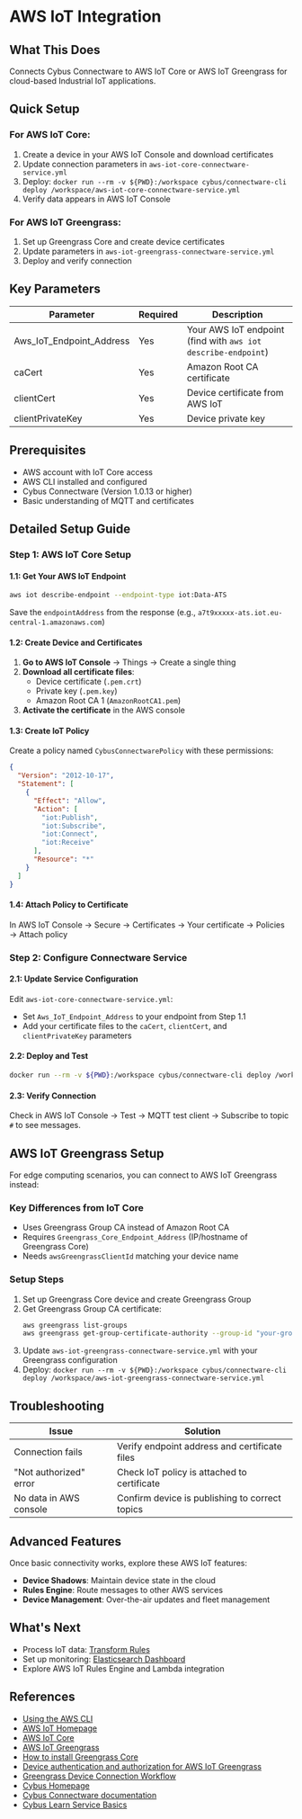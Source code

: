 # AWS IoT Integration

## What This Does
Connects Cybus Connectware to AWS IoT Core or AWS IoT Greengrass for cloud-based Industrial IoT applications.

## Quick Setup

### For AWS IoT Core:
1. Create a device in your AWS IoT Console and download certificates
2. Update connection parameters in `aws-iot-core-connectware-service.yml`
3. Deploy: `docker run --rm -v ${PWD}:/workspace cybus/connectware-cli deploy /workspace/aws-iot-core-connectware-service.yml`
4. Verify data appears in AWS IoT Console

### For AWS IoT Greengrass:
1. Set up Greengrass Core and create device certificates  
2. Update parameters in `aws-iot-greengrass-connectware-service.yml`
3. Deploy and verify connection

## Key Parameters

| Parameter | Required | Description |
|-----------|----------|-------------|
| Aws_IoT_Endpoint_Address | Yes | Your AWS IoT endpoint (find with `aws iot describe-endpoint`) |
| caCert | Yes | Amazon Root CA certificate |
| clientCert | Yes | Device certificate from AWS IoT |
| clientPrivateKey | Yes | Device private key |

## Prerequisites
- AWS account with IoT Core access
- AWS CLI installed and configured
- Cybus Connectware (Version 1.0.13 or higher)
- Basic understanding of MQTT and certificates

## Detailed Setup Guide

### Step 1: AWS IoT Core Setup

#### 1.1: Get Your AWS IoT Endpoint
```bash
aws iot describe-endpoint --endpoint-type iot:Data-ATS
```
Save the `endpointAddress` from the response (e.g., `a7t9xxxxx-ats.iot.eu-central-1.amazonaws.com`)

#### 1.2: Create Device and Certificates
1. **Go to AWS IoT Console** → Things → Create a single thing
2. **Download all certificate files**:
   - Device certificate (`.pem.crt`)
   - Private key (`.pem.key`) 
   - Amazon Root CA 1 (`AmazonRootCA1.pem`)
3. **Activate the certificate** in the AWS console

#### 1.3: Create IoT Policy
Create a policy named `CybusConnectwarePolicy` with these permissions:
```json
{
  "Version": "2012-10-17",
  "Statement": [
    {
      "Effect": "Allow",
      "Action": [
        "iot:Publish",
        "iot:Subscribe", 
        "iot:Connect",
        "iot:Receive"
      ],
      "Resource": "*"
    }
  ]
}
```

#### 1.4: Attach Policy to Certificate
In AWS IoT Console → Secure → Certificates → Your certificate → Policies → Attach policy

### Step 2: Configure Connectware Service

#### 2.1: Update Service Configuration
Edit `aws-iot-core-connectware-service.yml`:
- Set `Aws_IoT_Endpoint_Address` to your endpoint from Step 1.1
- Add your certificate files to the `caCert`, `clientCert`, and `clientPrivateKey` parameters

#### 2.2: Deploy and Test
```bash
docker run --rm -v ${PWD}:/workspace cybus/connectware-cli deploy /workspace/aws-iot-core-connectware-service.yml
```

#### 2.3: Verify Connection
Check in AWS IoT Console → Test → MQTT test client → Subscribe to topic `#` to see messages.

## AWS IoT Greengrass Setup

For edge computing scenarios, you can connect to AWS IoT Greengrass instead:

### Key Differences from IoT Core
- Uses Greengrass Group CA instead of Amazon Root CA
- Requires `Greengrass_Core_Endpoint_Address` (IP/hostname of Greengrass Core)
- Needs `awsGreengrassClientId` matching your device name

### Setup Steps
1. Set up Greengrass Core device and create Greengrass Group
2. Get Greengrass Group CA certificate:
   ```bash
   aws greengrass list-groups
   aws greengrass get-group-certificate-authority --group-id "your-group-id" --certificate-authority-id "your-ca-id"
   ```
3. Update `aws-iot-greengrass-connectware-service.yml` with your Greengrass configuration
4. Deploy: `docker run --rm -v ${PWD}:/workspace cybus/connectware-cli deploy /workspace/aws-iot-greengrass-connectware-service.yml`

## Troubleshooting

| Issue | Solution |
|-------|----------|
| Connection fails | Verify endpoint address and certificate files |
| "Not authorized" error | Check IoT policy is attached to certificate |
| No data in AWS console | Confirm device is publishing to correct topics |

## Advanced Features

Once basic connectivity works, explore these AWS IoT features:
- **Device Shadows**: Maintain device state in the cloud
- **Rules Engine**: Route messages to other AWS services
- **Device Management**: Over-the-air updates and fleet management

## What's Next
- Process IoT data: [Transform Rules](../../data-processing/01_transform/)
- Set up monitoring: [Elasticsearch Dashboard](../../monitoring/elasticsearch/)
- Explore AWS IoT Rules Engine and Lambda integration

## References

- [Using the AWS CLI](https://docs.aws.amazon.com/cli/latest/userguide)
- [AWS IoT Homepage](https://aws.amazon.com/iot)
- [AWS IoT Core](https://aws.amazon.com/iot-core)
- [AWS IoT Greengrass](https://aws.amazon.com/greengrass)
- [How to install Greengrass Core](https://docs.aws.amazon.com/greengrass/latest/developerguide/install-ggc.html)
- [Device authentication and authorization for AWS IoT Greengrass](https://docs.aws.amazon.com/greengrass/latest/developerguide/device-auth.html)
- [Greengrass Device Connection Workflow](https://docs.aws.amazon.com/greengrass/latest/developerguide/gg-sec.html#gg-sec-connection)
- [Cybus Homepage](https://www.cybus.io/)
- [Cybus Connectware documentation](https://docs.cybus.io)
- [Cybus Learn Service Basics](https://learn.cybus.io/lessons/mqtt-basics/)
